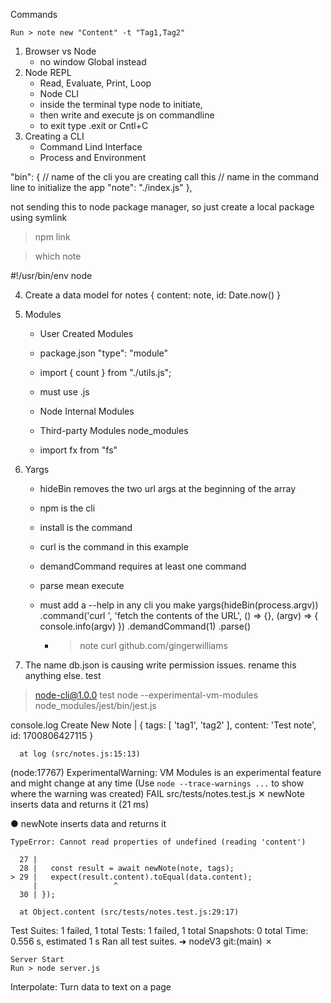 Commands

```
Run > note new "Content" -t "Tag1,Tag2"
```

1. Browser vs Node
    -   no window Global instead
2. Node REPL
    - Read, Evaluate, Print, Loop
    - Node CLI
    - inside the terminal type node to initiate, 
    - then write and execute js on commandline
    - to exit type .exit or Cntl+C
3. Creating a CLI
    - Command Lind Interface
    - Process and Environment

"bin": {
    // name of the cli you are creating call this 
    // name in the command line to initialize the app
    "note": "./index.js" 
},

not sending this to node package manager, so just create a local package using symlink

> npm link

> which note
<!-- /Users/gingerwilliams/.nvm/versions/node/v21.1.0/bin/note -->

#!/usr/bin/env node

4. Create a data model for notes
{
    content: note,
    id: Date.now()
}

5. Modules
    - User Created Modules 
    - package.json "type": "module"
    - import { count } from "./utils.js";
    - must use .js

    - Node Internal Modules
    - Third-party Modules node_modules
    - import fx from "fs"

6. Yargs
    - hideBin removes the two url args at the beginning of the array
    - npm is the cli
    - install is the command 
    - curl is the command in this example
    - demandCommand requires at least one command
    - parse mean execute
    - must add a --help in any cli you make
        yargs(hideBin(process.argv))
            .command('curl <url>', 'fetch the contents of the URL', () => {}, (argv) => {
                console.info(argv)
            })
            .demandCommand(1)
            .parse()


        - > note curl github.com/gingerwilliams
    
7. The name db.json is causing write permission issues. rename this anything else.
test


> node-cli@1.0.0 test
> node --experimental-vm-modules node_modules/jest/bin/jest.js

  console.log
    Create New Note |  { tags: [ 'tag1', 'tag2' ], content: 'Test note', id: 1700806427115 }

      at log (src/notes.js:15:13)

(node:17767) ExperimentalWarning: VM Modules is an experimental feature and might change at any time
(Use `node --trace-warnings ...` to show where the warning was created)
 FAIL  src/tests/notes.test.js
  ✕ newNote inserts data and returns it (21 ms)

  ● newNote inserts data and returns it

    TypeError: Cannot read properties of undefined (reading 'content')

      27 |
      28 |   const result = await newNote(note, tags);
    > 29 |   expect(result.content).toEqual(data.content);
         |                 ^
      30 | });

      at Object.content (src/tests/notes.test.js:29:17)

Test Suites: 1 failed, 1 total
Tests:       1 failed, 1 total
Snapshots:   0 total
Time:        0.556 s, estimated 1 s
Ran all test suites.
➜  nodeV3 git:(main) ✗ 


```
Server Start
Run > node server.js
```

Interpolate: Turn data to text on a page